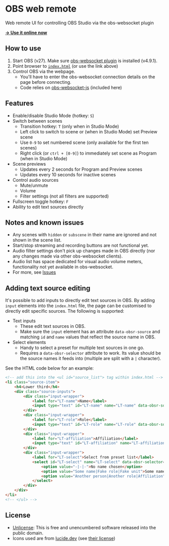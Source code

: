 # OBS web remote
Web remote UI for controlling OBS Studio via the obs-websocket plugin

**[→ Use it online now](https://dvangennip.github.io/obs_web_remote/)**

## How to use
1. Start OBS (v27). Make sure [obs-websocket plugin](https://github.com/obsproject/obs-websocket) is installed (v4.9.1).
2. Point browser to [`index.html`](/index.html) (or use the link above)
3. Control OBS via the webpage.
    - You'll have to enter the obs-websocket connection details on the page before connecting.
    - Code relies on [obs-websocket-js](https://github.com/obs-websocket-community-projects/obs-websocket-js) (included here)

## Features
- Enable/disable Studio Mode (hotkey: `S`)
- Switch between scenes
    - Transition hotkey: `T` (only when in Studio Mode)
    - Left click to switch to scene or (when in Studio Mode) set Preview scene
    - Use `0-9` to set numbered scene (only available for the first ten scenes)
    - Right click (or `ctrl + [0-9]`) to immediately set scene as Program (when in Studio Mode)
- Scene previews
    - Updates every 2 seconds for Program and Preview scenes
    - Updates every 10 seconds for inactive scenes
- Control audio sources
    - Mute/unmute
    - Volume
    - Filter settings (not all filters are supported)
- Fullscreen toggle hotkey: `F`
- Ability to edit text sources directly

## Notes and known issues
- Any scenes with `hidden` or `subscene` in their name are ignored and not shown in the scene list.
- Start/stop streaming and recording buttons are not functional yet.
- Audio filter settings don't pick up changes made in OBS directly (nor any changes made via other obs-websocket clients).
- Audio list has space dedicated for visual audio volume meters, functionality not yet available in obs-websocket.
- For more, see [Issues](https://github.com/dvangennip/obs_web_remote/issues)

## Adding text source editing
It's possible to add inputs to directly edit text sources in OBS. By adding `input` elements into the `index.html` file, the page can be customised to directly edit specific sources. The following is supported:

- Text inputs
    - These edit text sources in OBS.
    - Make sure the `input` element has an attribute `data-obsr-source` and matching `id` and `name` values that reflect the source name in OBS.
- Select elements
    - Handy to select a preset for multiple text sources in one go.
    - Requires a `data-obsr-selector` attribute to work. Its value should be the source names it feeds into (multiple are split with a `|` character).

See the HTML code below for an example:

````html
<!-- add this into the <ul id="source_list"> tag within index.html -->
<li class="source-item">
    <h4>Lower third</h4>
    <div class="source-inputs">
        <div class="input-wrapper">
            <label for="LT-name">Name</label>
            <input type="text" id="LT-name" name="LT-name" data-obsr-source="LT-name">
        </div>
        <div class="input-wrapper">
            <label for="LT-role">Role</label>
            <input type="text" id="LT-role" name="LT-role" data-obsr-source="LT-role">
        </div>
        <div class="input-wrapper">
            <label for="LT-affiliation">Affiliation</label>
            <input type="text" id="LT-affiliation" name="LT-affiliation" data-obsr-source="LT-affiliation">
        </div>
        <div class="input-wrapper">
            <label for="LT-select">Select from preset list</label>
            <select id="LT-select" name="LT-select" data-obsr-selector="LT-name|LT-role|LT-affiliation">
                <option value="-|-|-">No name chosen</option>
                <option value="Some name|Fake role|Fake unit">Some name</option>
                <option value="Another person|Another role|Affiliation">Another person</option>
            </select>
        </div>
    </div>
</li>
<!-- </ul> -->
````

## License
- [Unlicense](https://unlicense.org/): This is free and unencumbered software released into the public domain.
- Icons used are from [lucide.dev](https://lucide.dev/) (see [their license](https://github.com/lucide-icons/lucide/blob/master/LICENSE))
